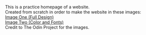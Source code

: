 This is a practice homepage of a website.  
Created from scratch in order to make the website in these images:  
[Image One (Full Design)](https://cdn.statically.io/gh/TheOdinProject/curriculum/main/foundations/html_css/project/odin-project.png)  
[Image Two (Color and Fonts)](https://cdn.statically.io/gh/TheOdinProject/curriculum/main/foundations/html_css/project/colors_and_stuff.png)  
Credit to The Odin Project for the images.
